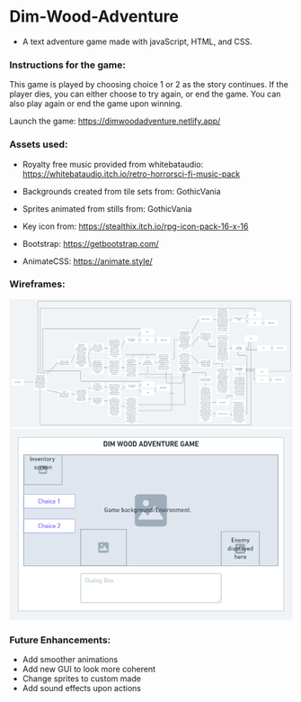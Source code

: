 # Dim-Wood-Adventure
* A text adventure game made with javaScript, HTML, and CSS.

### Instructions for the game:
This game is played by choosing choice 1 or 2 as the story continues. If the player dies, you can either choose to try again, or end the game. You can also play again or end the game upon winning.

Launch the game: https://dimwoodadventure.netlify.app/

### Assets used:
* Royalty free music provided from whitebataudio: https://whitebataudio.itch.io/retro-horrorsci-fi-music-pack

* Backgrounds created from tile sets from: GothicVania

* Sprites animated from stills from: GothicVania

* Key icon from: https://stealthix.itch.io/rpg-icon-pack-16-x-16

* Bootstrap: https://getbootstrap.com/

* AnimateCSS: https://animate.style/

### Wireframes: 
<img src ="images/Flowchart.png">
<img src ="images/GUI.png">

### Future Enhancements: 
* Add smoother animations
* Add new GUI to look more coherent
* Change sprites to custom made
* Add sound effects upon actions